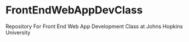 # FrontEndWebAppDevClass
Repository For Front End Web App Development Class at Johns Hopkins University 
